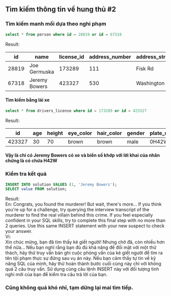 ## Tìm kiếm thông tin về hung thủ #2

### Tìm kiếm manh mối dựa theo nghi phạm

```sql 
select * from person where id = 28819 or id = 67318 
```

Result:

| id    | name          | license_id | address_number | address_street_name   | ssn       |
|-------|---------------|------------|----------------|-----------------------|-----------|
| 28819 | Joe Germuska  | 173289     | 111            | Fisk Rd               | 138909730 |
| 67318 | Jeremy Bowers | 423327     | 530            | Washington Pl, Apt 3A | 871539279 |

#### Tìm kiếm bằng lái xe

```sql
select * from drivers_license where id = 173289 or id = 423327
```
Result:

| id     | age | height | eye_color | hair_color | gender | plate_number | car_make  | car_model |
|--------|-----|--------|-----------|------------|--------|--------------|-----------|-----------|
| 423327 | 30  | 70     | brown     | brown      | male   | 0H42W2       | Chevrolet | Spark LS  |

#### Vậy là chỉ có Jeremy Bowers có xe và biển số khớp với lời khai của nhân chứng là có chứa H42W

### Kiểm tra kết quả

```sql 
INSERT INTO solution VALUES (1, 'Jeremy Bowers');
SELECT value FROM solution;
```

Result:  
En:
Congrats, you found the murderer! But wait, there's more... If you think you're up for a challenge, try querying the interview transcript of the murderer to find the real villain behind this crime. If you feel especially confident in your SQL skills, try to complete this final step with no more than 2 queries. Use this same INSERT statement with your new suspect to check your answer.  
Vi:  
Xin chúc mừng, bạn đã tìm thấy kẻ giết người! Nhưng chờ đã, còn nhiều hơn thế nữa... Nếu bạn nghĩ rằng bạn đủ đủ khả năng để đối mặt với một thử thách, hãy thử truy vấn bản ghi cuộc phỏng vấn của kẻ giết người để tìm ra tên tội phạm thực sự đứng sau vụ án này. Nếu bạn cảm thấy tự tin về kỹ năng SQL của mình, hãy thử hoàn thành bước cuối cùng này chỉ với không quá 2 câu truy vấn. Sử dụng cùng câu lệnh INSERT này với đối tượng tình nghi mới của bạn để kiểm tra câu trả lời của bạn.

### Cũng không quá khó nhỉ, tạm dừng lại mai tìm tiếp.
